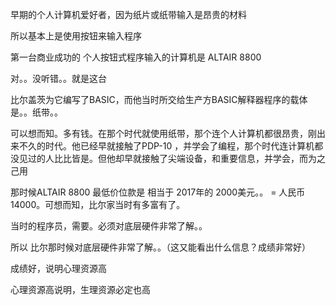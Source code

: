 早期的个人计算机爱好者，因为纸片或纸带输入是昂贵的材料

所以基本上是使用按钮来输入程序



第一台商业成功的 个人按钮式程序输入的计算机是 ALTAIR 8800

对。。没听错。。就是这台

比尔盖茨为它编写了BASIC，而他当时所交给生产方BASIC解释器程序的载体是。。纸带。。

可以想而知。多有钱。在那个时代就使用纸带，那个连个人计算机都很昂贵，刚出来不久的时代。他已经早就接触了PDP-10 ，并学会了编程，那个时代连计算机都没见过的人比比皆是。但他却早就接触了尖端设备，和重要信息，并学会，而为之己用



那时候ALTAIR 8800 最低价位款是 相当于 2017年的 2000美元。。 = 人民币 14000。可想而知，比尔家当时有多富有了。

当时的程序员，需要。必须对底层硬件非常了解。。

所以 比尔那时候对底层硬件非常了解。。（这又能看出什么信息？成绩非常好）

成绩好，说明心理资源高

心理资源高说明，生理资源必定也高




